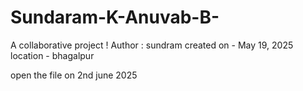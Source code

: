 # Sundaram-K-Anuvab-B-
A collaborative project ! 
Author : sundram 
created on - May 19, 2025
location - bhagalpur

open the file on 2nd june 2025 

